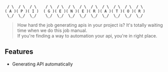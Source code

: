 ```
 / \  / \  / \    / \  / \  / \  / \  / \  / \  / \  / \  / \ 
( A )( P )( I )  ( G )( E )( N )( E )( R )( A )( T )( O )( R )
 \_/  \_/  \_/    \_/  \_/  \_/  \_/  \_/  \_/  \_/  \_/  \_/ 
```

> How hard the job generating apis in your project is? It's totally waiting time when we do this job manual.  
If you're finding a way to automation your api, you're in right place.

## Features

* Generating API automatically

